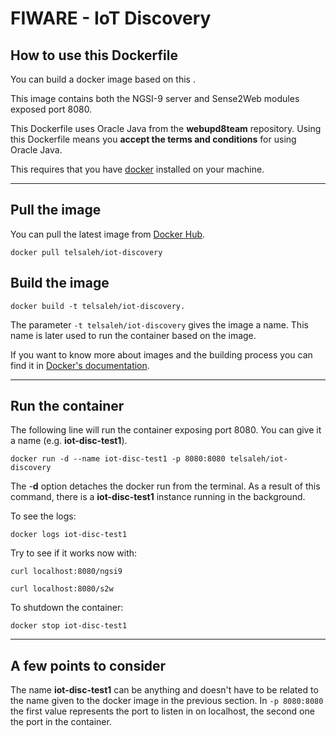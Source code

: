 FIWARE - IoT Discovery
====================

How to use this Dockerfile
--------------------------

You can build a docker image based on this .

This image contains both the NGSI-9 server and Sense2Web modules exposed port 8080.

This Dockerfile uses Oracle Java from the **webupd8team** repository. Using this Dockerfile means you **accept the terms and conditions** for using Oracle Java.

This requires that you have [docker](https://docs.docker.com/installation/) installed on your machine.


----------


Pull the image
--------------

You can pull the latest image from [Docker Hub](https://hub.docker.com/r/telsaleh/iot-discovery/).

    docker pull telsaleh/iot-discovery

Build the image
---------------

    docker build -t telsaleh/iot-discovery.

The parameter `-t telsaleh/iot-discovery` gives the image a name. This name is later used to run the container based on the image.

If you want to know more about images and the building process you can find it in [Docker's documentation](https://docs.docker.com/userguide/dockerimages/).


----------


Run the container
-----------------

The following line will run the container exposing port 8080. You can give it a name (e.g. **iot-disc-test1**).

    docker run -d --name iot-disc-test1 -p 8080:8080 telsaleh/iot-discovery

The -**d** option detaches the docker run from the terminal.
As a result of this command, there is a **iot-disc-test1** instance running in the background.

To see the logs:

    docker logs iot-disc-test1

Try to see if it works now with:

    curl localhost:8080/ngsi9

    curl localhost:8080/s2w

To shutdown the container:

    docker stop iot-disc-test1


----------


A few points to consider
------------------------

The name **iot-disc-test1** can be anything and doesn't have to be related to the name given to the docker image in the previous section.
In `-p 8080:8080` the first value represents the port to listen in on localhost, the second one the port in the container.